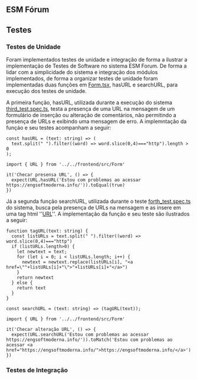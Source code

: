 ## ESM Fórum

## Testes

### Testes de Unidade

Foram implementados testes de unidade e integração de forma a ilustrar a implementação de Testes de Software no sistema ESM Forum.
De forma a lidar com a simplicidade do sistema e integração dos módulos implementados, de forma a organizar testes de unidade foram implementadas
duas funções em [Form.tsx](https://github.com/aserg-ufmg/esmforum/blob/main/frontend/src/Form.tsx), hasURL e searchURL, para execução dos testes de unidade.

A primeira função, hasURL, utilizada durante a execução do sistema [third_test.spec.ts](https://github.com/aserg-ufmg/esmforum/blob/main/src/tests/third_test.spec.ts), testa a presença de uma URL na mensagem de um formulário de inserção ou alteração de comentários, não permitindo a presença de URLs e exibindo uma mensagem de erro. A implemntação da funçáo e seu testes acompanham a seguir:

```
const hasURL = (text: string) => (
  text.split(" ").filter((word) => word.slice(0,4)==="http").length > 0
);
```

```
import { URL } from '../../frontend/src/Form'

it('Checar presensa URL', () => {
  expect(URL.hasURL('Estou com problemas ao acessar https://engsoftmoderna.info/')).toEqual(true)
})
```

Já a segunda função searchURL, utilizada durante o teste [forth_test.spec.ts](https://github.com/aserg-ufmg/esmforum/blob/main/src/tests/forth_test.spec.ts) do sistema, busca pela presença de URLs na mensagem e as insere em uma tag html ''<a href="URL">URL</a>''. A implementação da função e seu teste são ilustrados a seguir:

```
function tagURL(text: string) {
  const listURLs = text.split(" ").filter((word) => word.slice(0,4)==="http")
  if (listURLs.length>0) {
    let newtext = text;
    for (let i = 0; i < listURLs.length; i++) {
      newtext = newtext.replace(listURLs[i], "<a href=\""+listURLs[i]+"\">"+listURLs[i]+"</a>")
    }
    return newtext
  } else {
    return text
  }
}

const searchURL = (text: string) => (tagURL(text));
```

```
import { URL } from '../../frontend/src/Form'

it('Checar alteração URL', () => {
  expect(URL.searchURL('Estou com problemas ao acessar https://engsoftmoderna.info/')).toMatch('Estou com problemas ao acessar <a href="https://engsoftmoderna.info/">https://engsoftmoderna.info/</a>')
})
```

### Testes de Integração
